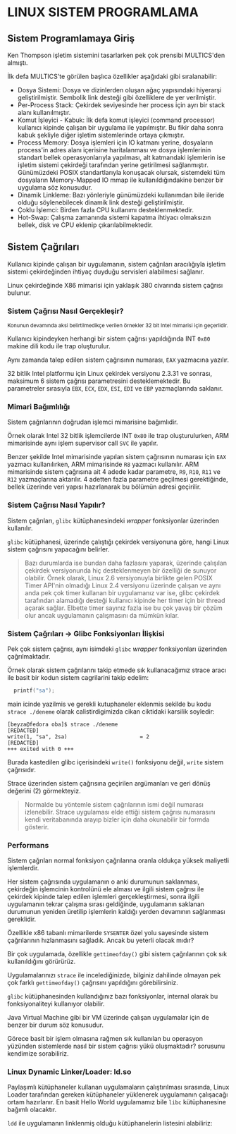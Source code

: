 # LINUX SISTEM PROGRAMLAMA

## Sistem Programlamaya Giriş

Ken Thompson işletim sistemini tasarlarken pek çok prensibi MULTICS'den almıştı. 

İlk defa MULTICS'te görülen başlıca özellikler aşağıdaki gibi sıralanabilir:

- Dosya Sistemi: Dosya ve dizinlerden oluşan ağaç yapısındaki hiyerarşi geliştirilmiştir. Sembolik link desteği gibi özelliklere de yer verilmiştir.
- Per-Process Stack: Çekirdek seviyesinde her process için ayrı bir stack alanı kullanılmıştır.
- Komut İşleyici - Kabuk: İlk defa komut işleyici (command processor) kullanıcı kipinde çalışan bir uygulama ile yapılmıştır. Bu fikir daha sonra kabuk şekliyle diğer işletim sistemlerinde ortaya çıkmıştır.
- Process Memory: Dosya işlemleri için IO katmanı yerine, dosyaların process'in adres alanı içerisine haritalanması ve dosya işlemlerinin standart bellek operasyonlarıyla yapılması, alt katmandaki işlemlerin ise işletim sistemi çekirdeği tarafından yerine getirilmesi sağlanmıştır. Günümüzdeki POSIX standartlarıyla konuşacak olursak, sistemdeki tüm dosyaların Memory-Mapped IO mmap ile kullanıldığındakine benzer bir uygulama söz konusudur.
- Dinamik Linkleme: Bazı yönleriyle günümüzdeki kullanımdan bile ileride olduğu söylenebilecek dinamik link desteği geliştirilmiştir.
- Çoklu İşlemci: Birden fazla CPU kullanımı desteklenmektedir.
- Hot-Swap: Çalışma zamanında sistemi kapatma ihtiyacı olmaksızın bellek, disk ve CPU eklenip çıkarılabilmektedir.



## Sistem Çağrıları

Kullanıcı kipinde çalışan bir uygulamanın, sistem çağrıları aracılığıyla işletim sistemi çekirdeğinden ihtiyaç duyduğu servisleri alabilmesi sağlanır.

Linux çekirdeğinde X86 mimarisi için yaklaşık 380 civarında sistem çağrısı bulunur.

### Sistem Çağrısı Nasıl Gerçekleşir?

<sub> Konunun devamında aksi belirtilmedikçe verilen örnekler 32 bit Intel mimarisi için geçerlidir. </sub>

Kullanıcı kipindeyken herhangi bir sistem çağrısı yapıldığında INT `0x80` makine dili kodu ile trap oluşturulur.

Aynı zamanda talep edilen sistem çağrısının numarası, `EAX` yazmacına yazılır.

32 bitlik Intel platformu için Linux çekirdek versiyonu 2.3.31 ve sonrası, maksimum 6 sistem çağrısı parametresini desteklemektedir. Bu parametreler sırasıyla `EBX`, `ECX`, `EDX`, `ESI`, `EDI` ve `EBP` yazmaçlarında saklanır.


### Mimari Bağımlılığı

Sistem çağrılarının doğrudan işlemci mimarisine bağımlıdir.

Örnek olarak Intel 32 bitlik işlemcilerde INT `0x80` ile trap oluşturulurken, ARM mimarisinde aynı işlem supervisor call `SVC` ile yapılır.

Benzer şekilde Intel mimarisinde yapılan sistem çağrısının numarası için `EAX` yazmacı kullanılırken, ARM mimarisinde `R8` yazmacı kullanılır. ARM mimarisinde sistem çağrısına ait 4 adede kadar parametre, `R9`, `R10`, `R11` ve `R12` yazmaçlarına aktarılır. 4 adetten fazla parametre geçilmesi gerektiğinde, bellek üzerinde veri yapısı hazırlanarak bu bölümün adresi geçirilir.


### Sistem Çağrısı Nasıl Yapılır?

Sistem çağrıları, `glibc` kütüphanesindeki *wrapper* fonksiyonlar üzerinden kullanılır.

`glibc` kütüphanesi, üzerinde çalıştığı çekirdek versiyonuna göre, hangi Linux sistem çağrısını yapacağını belirler.

> Bazı durumlarda ise bundan daha fazlasını yaparak, üzerinde çalışılan çekirdek versiyonunda hiç desteklenmeyen bir özelliği de sunuyor olabilir. Örnek olarak, Linux 2.6 versiyonuyla birlikte gelen POSIX Timer API'nin olmadığı Linux 2.4 versiyonu üzerinde çalışan ve aynı anda pek çok timer kullanan bir uygulamanız var ise, glibc çekirdek tarafından alamadığı desteği kullanıcı kipinde her timer için bir thread açarak sağlar. Elbette timer sayınız fazla ise bu çok yavaş bir çözüm olur ancak uygulamanın çalışmasını da mümkün kılar.


### Sistem Çağrıları → Glibc Fonksiyonları İlişkisi

Pek çok sistem çağrısı, aynı isimdeki `glibc` *wrapper* fonksiyonları üzerinden çağrılmaktadır.

Örnek olarak sistem çağrılarını takip etmede sık kullanacağımız strace aracı ile basit bir kodun sistem cagrilarini takip edelim:

```c
  printf("sa");
```

main icinde yazilmis ve gerekli kutuphaneler eklenmis sekilde bu kodu `strace ./deneme` olarak calistirdigimizda cikan ciktidaki karsilik soyledir:

```
[beyza@fedora oba]$ strace ./deneme
[REDACTED]
write(1, "sa", 2sa)                       = 2
[REDACTED]
+++ exited with 0 +++
```
Burada kastedilen glibc içerisindeki `write()` fonksiyonu değil, `write` sistem çağrısıdır.

Strace üzerinden sistem çağrısına geçirilen argümanları ve geri dönüş değerini (2) görmekteyiz.

> Normalde bu yöntemle sistem çağrılarının ismi değil numarası izlenebilir. Strace uygulaması elde ettiği sistem çağrısı numarasını kendi veritabanında arayıp bizler için daha okunabilir bir formda gösterir.


### Performans

Sistem çağrıları normal fonksiyon çağrılarına oranla oldukça yüksek maliyetli işlemlerdir.

Her sistem çağrısında uygulamanın o anki durumunun saklanması, çekirdeğin işlemcinin kontrolünü ele alması ve ilgili sistem çağrısı ile çekirdek kipinde talep edilen işlemleri gerçekleştirmesi, sonra ilgili uygulamanın tekrar çalışma sırası geldiğinde, uygulamanın saklanan durumunun yeniden üretilip işlemlerin kaldığı yerden devamının sağlanması gereklidir.


Özellikle x86 tabanlı mimarilerde `SYSENTER` özel yolu sayesinde sistem çağrılarının hızlanmasını sağladık. Ancak bu yeterli olacak mıdır?

Bir çok uygulamada, özellikle `gettimeofday()` gibi sistem çağrılarının çok sık kullanıldığını görürürüz.

Uygulamalarınızı `strace` ile incelediğinizde, bilginiz dahilinde olmayan pek çok farklı `gettimeofday()` çağrısını yapıldığını görebilirsiniz.

`glibc` kütüphanesinden kullandığınız bazı fonksiyonlar, internal olarak bu fonksiyonaliteyi kullanıyor olabilir.

Java Virtual Machine gibi bir VM üzerinde çalışan uygulamalar için de benzer bir durum söz konusudur.

Görece basit bir işlem olmasına rağmen sık kullanılan bu operasyon yüzünden sistemlerde nasıl bir sistem çağrısı yükü oluşmaktadır? sorusunu kendimize sorabiliriz.


### Linux Dynamic Linker/Loader: ld.so

Paylaşımlı kütüphaneler kullanan uygulamaların çalıştırılması sırasında, Linux Loader tarafından gereken kütüphaneler yüklenerek uygulamanın çalışacağı ortam hazırlanır. En basit Hello World uygulamamız bile `libc` kütüphanesine bağımlı olacaktır.

`ldd` ile uygulamanın linklenmiş olduğu kütüphanelerin listesini alabiliriz:


































